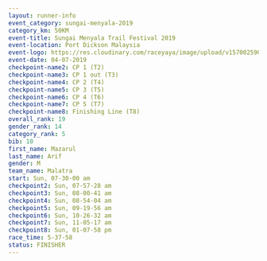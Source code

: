 ```yaml
---
layout: runner-info 
event_category: sungai-menyala-2019 
category_km: 50KM 
event-title: Sungai Menyala Trail Festival 2019 
event-location: Port Dickson Malaysia 
event-logo: https://res.cloudinary.com/raceyaya/image/upload/v1570025907/logo/smft_rwzxh1.jpg 
event-date: 04-07-2019 
checkpoint-name2: CP 1 (T2) 
checkpoint-name3: CP 1 out (T3) 
checkpoint-name4: CP 2 (T4) 
checkpoint-name5: CP 3 (T5) 
checkpoint-name6: CP 4 (T6) 
checkpoint-name7: CP 5 (T7) 
checkpoint-name8: Finishing Line (T8) 
overall_rank: 19
gender_rank: 14
category_rank: 5
bib: 10
first_name: Mazarul
last_name: Arif
gender: M
team_name: Malatra
start: Sun, 07-30-00 am
checkpoint2: Sun, 07-57-28 am
checkpoint3: Sun, 08-00-41 am
checkpoint4: Sun, 08-54-04 am
checkpoint5: Sun, 09-19-56 am
checkpoint6: Sun, 10-26-32 am
checkpoint7: Sun, 11-05-17 am
checkpoint8: Sun, 01-07-58 pm
race_time: 5-37-58
status: FINISHER
---
```

